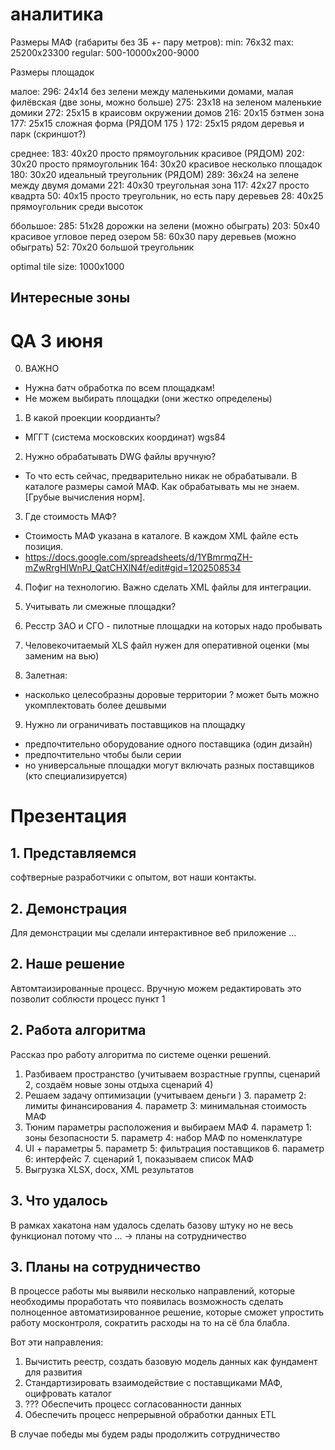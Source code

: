 # аналитика

Размеры МАФ (габариты без ЗБ +- пару метров):
min: 76x32 
max: 25200x23300
regular: 500-10000x200-9000

Размеры площадок

малое:
296: 24x14  без зелени между маленькими домами, малая филёвская  (две зоны, можно больше) 
275: 23x18 на зеленом маленькие домики 
272: 25x15 в краисовм окружении домов 
216: 20x15 бэтмен зона 
177: 25x15 сложная форма (РЯДОМ 175 )
172: 25x15 рядом деревья и парк (скриншот?)

среднее:
183: 40x20 просто прямоугольник красивое (РЯДОМ)
202: 30x20 просто прямоугольник
164: 30x20 красивое несколько площадок
180: 30x20 идеальный треугольник (РЯДОМ)
289: 36x24 на зелене между двумя домами 
221: 40x30 треугольная зона 
117: 42x27 просто квадрта
50: 40x15 просто треугольник, но есть пару деревьев
28: 40x25 прямоугольник среди высоток

ббольшое:
285: 51x28 дорожки на зелени (можно обыграть)
203: 50x40 красивое угловое перед озером 
58: 60x30 пару деревьев (можно обыграть)
52: 70x20 большой треугольник

optimal tile size: 1000x1000

## Интересные зоны



# QA 3 июня

0. ВАЖНО 
- Нужна батч обработка по всем площадкам!
- Не можем выбирать площадки (они жестко определены)

1. В какой проекции коордианты? 
- МГГТ (система московских координат) wgs84

2. Нужно обрабатывать DWG файлы вручную? 
- То что есть сейчас, предварительно никак не обрабатывали. В каталоге размеры самой МАФ. Как обрабатывать мы не знаем. [Грубые вычисления норм]. 

3. Где стоимость МАФ? 
- Стоимость МАФ указана в каталоге. В каждом XML файле есть позиция. 
- https://docs.google.com/spreadsheets/d/1YBmrmqZH-mZwRrgHIWnPJ_QatCHXlN4f/edit#gid=1202508534

4. Пофиг на технологию. Важно сделать XML файлы для интеграции. 

5. Учитывать ли смежные площадки? 

6. Ресстр ЗАО и СГО - пилотные площадки на которых надо пробывать

7. Человекочитаемый XLS файл нужен для оперативной оценки (мы заменим на вью)

8. Залетная:
- насколько целесобразны доровые территории ? может быть можно укомплектовать более дешвыми

9. Нужно ли ограничивать поставщиков на площадку
- предпочтительно оборудование одного поставщика (один дизайн)
- предпочтительно чтобы были серии 
- но универсальные площадки могут включать разных поставщиков (кто специализируется)


# Презентация

## 1. Представляемся

 софтверные разработчики с опытом, вот наши контакты.

## 2. Демонстрация

Для демонстрации мы сделали интерактивное веб приложение ...

## 2. Наше решение 

Автомтаизированные процесс. Вручную можем редактировать это позволит соблюсти процесс пункт 1

## 2. Работа алгоритма

Рассказ про работу алгоритма по системе оценки решений.

1. Разбиваем пространство (учитываем возрастные группы, сценарий 2, создаём новые зоны отдыха сценарий 4)
2. Решаем задачу оптимизации (учитываем деньги )
   3. параметр 2: лимиты финансирования 
   4. параметр 3: минимальная стоимость МАФ
3. Тюним параметры расположения и выбираем МАФ
   4. параметр 1: зоны безопасности
   5. параметр 4: набор МАФ по номенклатуре
4. UI + параметры
   5. параметр 5: фильтрация поставщиков 
   6. параметр 6: интерфейс
   7. сценарий 1, показываем список МАФ
7. Выгрузка XLSX, docx, XML результатов

## 3. Что удалось

В рамках хакатона нам удалось сделать базову штуку но не весь функционал потому что ... -> планы на сотрудничество

## 3. Планы на сотрудничество 

В процессе работы мы выявили несколько направлений, которые необходимы проработать 
что появилась возможность сделать полноценное автоматизированное решение, которые 
сможет упростить работу москонтроля, сократить расходы на то на сё бла блабла.

Вот эти направления:

1. Вычистить реестр, создать базовую модель данных как фундамент для развития
2. Стандартизировать взаимодействие с поставщиками МАФ, оцифровать каталог
3. ??? Обеспечить процесс согласованности данных
4. Обеспечить процесс непрерывной обработки данных ETL

В случае победы мы будем рады продолжить сотрудничество 